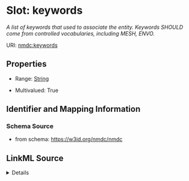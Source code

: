 # Slot: keywords


_A list of keywords that used to associate the entity. Keywords SHOULD come from controlled vocabularies, including MESH, ENVO._



URI: [nmdc:keywords](https://w3id.org/nmdc/keywords)



<!-- no inheritance hierarchy -->







## Properties

* Range: [String](String.md)

* Multivalued: True





## Identifier and Mapping Information







### Schema Source


* from schema: https://w3id.org/nmdc/nmdc




## LinkML Source

<details>
```yaml
name: keywords
description: A list of keywords that used to associate the entity. Keywords SHOULD
  come from controlled vocabularies, including MESH, ENVO.
from_schema: https://w3id.org/nmdc/nmdc
mappings:
- dcterms:subject
rank: 1000
multivalued: true
alias: keywords
range: string

```
</details>